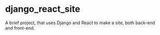 # django_react_site
A brief project, that uses Django and React to make a site, both back-end and front-end.
